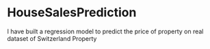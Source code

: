 # HouseSalesPrediction
I have built a regression model to predict the price of property on real dataset of Switzerland Property 
